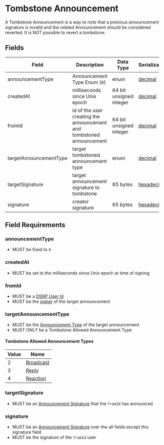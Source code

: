 # Tombstone Announcement

A Tombstone Announcement is a way to note that a previous announcement signature is invalid and the related Announcement should be considered reverted.
It is NOT possible to revert a tombstone.

## Fields

| Field | Description | Data Type | Serialization | Parquet Type | Bloom Filter |
| ----- | ----------- | --------- | ------------- | ------------ | ------------ |
| announcementType | Announcement Type Enum (`0`) | enum | [decimal](/DSNP/Serializations.md#decimal) | `INT32` | no |
| createdAt | milliseconds since Unix epoch | 64 bit unsigned integer | [decimal](/DSNP/Serializations.md#decimal) | `UINT_64` | no
| fromId | id of the user creating the announcement and tombstoned announcement | 64 bit unsigned integer | [decimal](/DSNP/Serializations.md#decimal) | `UINT_64` | YES
| targetAnnouncementType | target tombstoned announcement type | enum | [decimal](/DSNP/Serializations.md#decimal) | `INT32` | no |
| targetSignature | target announcement signature to tombstone | 65 bytes | [hexadecimal](/DSNP/Serializations.md#hexadecimal) | `BYTE_ARRAY` | YES
| signature | creator signature | 65 bytes | [hexadecimal](/DSNP/Serializations.md#hexadecimal) | `BYTE_ARRAY` | no

## Field Requirements

### announcementType

- MUST be fixed to `0`

### createdAt

- MUST be set to the milliseconds since Unix epoch at time of signing

### fromId

- MUST be a [DSNP User Id](/DSNP/Identifiers.md#dsnp-user-id)
- MUST be the [signer](/DSNP/Signatures.md) of the target announcement

### targetAnnouncementType

- MUST be the [Announcement Type](/DSNP/Announcements.md#announcement-types) of the target announcement
- MUST ONLY be a Tombstone Allowed Announcement Type

#### Tombstone Allowed Announcement Types

| Value | Name |
|------ | ---- |
| 2 | [Broadcast](/DSNP/Types/Broadcast.md) |
| 3 | [Reply](/DSNP/Types/Reply.md) |
| 4 | [Reaction](/DSNP/Types/Reaction.md) |

### targetSignature

- MUST be an [Announcement Signature](/DSNP/Signatures.md) that the `fromId` has announced

### signature

- MUST be an [Announcement Signature](/DSNP/Signatures.md) over the all fields except this signature field
- MUST be the signature of the `fromId` user
